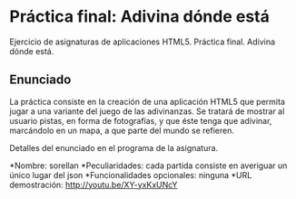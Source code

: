 # Práctica final: Adivina dónde está

Ejercicio de asignaturas de aplicaciones HTML5. Práctica final. Adivina dónde está.

## Enunciado

La práctica consiste en la creación de una aplicación HTML5 que permita jugar a una variante del juego de las adivinanzas. Se tratará de mostrar al usuario pistas, en forma de fotografías, y que éste tenga que adivinar, marcándolo en un mapa, a que parte del mundo se refieren.

Detalles del enunciado en el programa de la asignatura.

*Nombre: sorellan
*Peculiaridades: cada partida consiste en averiguar un único lugar del json
*Funcionalidades opcionales: ninguna
*URL demostración: <http://youtu.be/XY-yxKxUNcY>
